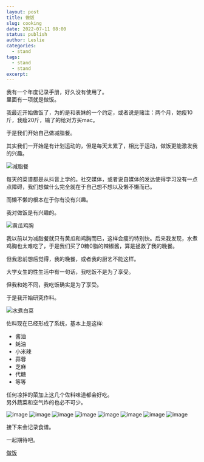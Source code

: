 ```yaml
---
layout: post
title: 做饭
slug: cooking
date: 2022-07-11 08:00
status: publish
author: Leslie
categories: 
  - stand 
tags:
  - stand 
  - stand 
excerpt: 
---
```


我有一个年度记录手册，好久没有使用了。  
里面有一项就是做饭。  

我最近开始做饭了，为的是和表妹的一个约定，或者说是赌注：两个月，她瘦10斤，我瘦20斤，输了的给对方买mac。  

于是我们开始自己做减脂餐。  

其实我们一开始是有计划运动的，但是每天太累了，相比于运动，做饭更能激发我的兴趣。  

![减脂餐](https://user-images.githubusercontent.com/81410185/185935679-c7d76dd9-9c2c-4f12-bec3-c02a7a2c623a.jpeg)

每天的菜谱都是从抖音上学的。社交媒体，或者说自媒体的发达使得学习没有一点点障碍，我们想做什么完全就在于自己想不想以及懒不懒而已。  

而懒不懒的根本在于你有没有兴趣。  

我对做饭是有兴趣的。  

![黄瓜鸡胸](https://user-images.githubusercontent.com/81410185/185936270-5e54dab8-3dec-46c4-9899-13d945587b37.jpeg)


我以前以为减脂餐就只有黄瓜和鸡胸而已，这样会瘦的特别快。后来我发现，水煮鸡胸也太难吃了，于是我们买了0糖0脂的辣椒酱，算是拯救了我的晚餐。  

但我思前想后觉得，我的晚餐，或者我的厨艺不能这样。  

大学女生的性生活中有一句话，我吃饭不是为了享受。  

但我和她不同，我吃饭确实是为了享受。

于是我开始研究作料。  

![水煮白菜](https://user-images.githubusercontent.com/81410185/185936865-111f7e91-e5b5-4b8c-9891-1e43bbb5ae31.jpeg)

佐料现在已经形成了系统，基本上是这样:
- 酱油
- 蚝油
- 小米辣
- 蒜蓉
- 芝麻
- 代糖
- 等等

任何凉拌的菜加上这几个佐料味道都会好吃。  
另外蔬菜和空气炸的也必不可少。  

![image](https://user-images.githubusercontent.com/81410185/185937658-44a1738f-01b8-47c4-9541-4009b53c9bdc.jpeg)
![image](https://user-images.githubusercontent.com/81410185/185937692-f2a8f1de-e37e-4359-b317-c879840a37d9.jpeg)
![image](https://user-images.githubusercontent.com/81410185/185937724-91ac2526-d1b6-4b27-a84f-ef1687a0d7f3.jpeg)
![image](https://user-images.githubusercontent.com/81410185/185937752-7a817421-2db7-41a5-b01c-f72e3999d5c6.jpeg)
![image](https://user-images.githubusercontent.com/81410185/185937780-f0bb5a65-381b-4e3a-80f1-755e77f7f190.jpeg)
![image](https://user-images.githubusercontent.com/81410185/185937810-00b7dccb-5db0-4d19-9fe6-2df758fdbe42.jpeg)
![image](https://user-images.githubusercontent.com/81410185/185937840-88c1e3d6-9622-4f65-9fa8-1529cf8649f7.jpeg)
![image](https://user-images.githubusercontent.com/81410185/185937926-c586a1e4-dc98-4e5b-8059-c9945bd439b9.jpeg)


接下来会记录食谱。  

一起期待吧。  

[做饭](https://github.com/lesnolie/Marverick/issues/11)

